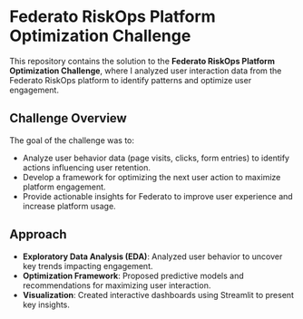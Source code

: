 # Federato RiskOps Platform Optimization Challenge

This repository contains the solution to the **Federato RiskOps Platform Optimization Challenge**, where I analyzed user interaction data from the Federato RiskOps platform to identify patterns and optimize user engagement.

## Challenge Overview

The goal of the challenge was to:

- Analyze user behavior data (page visits, clicks, form entries) to identify actions influencing user retention.
- Develop a framework for optimizing the next user action to maximize platform engagement.
- Provide actionable insights for Federato to improve user experience and increase platform usage.

## Approach

- **Exploratory Data Analysis (EDA)**: Analyzed user behavior to uncover key trends impacting engagement.
- **Optimization Framework**: Proposed predictive models and recommendations for maximizing user interaction.
- **Visualization**: Created interactive dashboards using Streamlit to present key insights.
